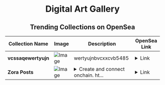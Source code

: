 <div align="center">

# Digital Art Gallery

## Trending Collections on OpenSea

| Collection Name                       | Image                                                                                     | Description                       | OpenSea Link                                                                                          |
|---------------------------------------|-------------------------------------------------------------------------------------------|-----------------------------------|--------------------------------------------------------------------------------------------------------|
| **vcssaqewertyujn** | ![Image](https://i.seadn.io/s/raw/files/d7e3427f2967798198b277b376b9661b.jpg?w=500&auto=format?w=200&auto=format) | wertyujnbvcxxcvb5485 | <details><summary>Link</summary>[vcssaqewertyujn](https://opensea.io/collection/vcssaqewertyujn)</details> |
| **Zora Posts** | ![Image](https://i.seadn.io/s/raw/files/c4d45ee9094a54e8e9ef6cd18caec389.jpg?w=500&auto=format?w=200&auto=format) | <details><summary>Create and connect onchain. ht...</summary>Create and connect onchain. https://zora.co</details> | <details><summary>Link</summary>[Zora Posts](https://opensea.io/collection/zora-posts-8165)</details> |

</div>